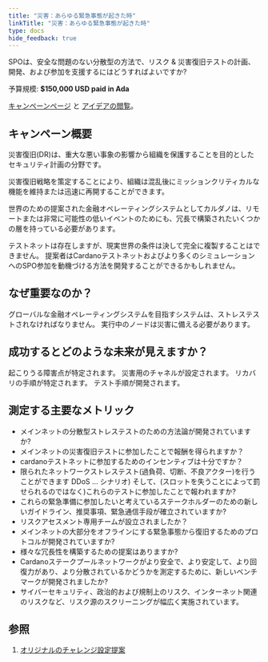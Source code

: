 ```yaml
---
title: "災害：あらゆる緊急事態が起きた時"
linkTitle: "災害：あらゆる緊急事態が起きた時"
type: docs
hide_feedback: true
---
```

SPOは、安全な問題のない分散型の方法で、リスク & 災害復旧テストの計画、開発、および参加を支援するにはどうすればよいですか?

予算規模: **$150,000 USD paid in Ada**

[キャンペーンページ](https://cardano.ideascale.com/a/campaign-home/26117) と [アイデアの閲覧](https://cardano.ideascale.com/a/ideas/top/campaign-filter/byids/campaigns/26117/stage/unspecified)。

## キャンペーン概要

災害復旧(DR)は、重大な悪い事象の影響から組織を保護することを目的としたセキュリティ計画の分野です。

災害復旧戦略を策定することにより、組織は混乱後にミッションクリティカルな機能を維持または迅速に再開することができます。

世界のための提案された金融オペレーティングシステムとしてカルダノは、リモートまたは非常に可能性の低いイベントのためにも、冗長で構築されたいくつかの層を持っている必要があります。

テストネットは存在しますが、現実世界の条件は決して完全に複製することはできません。 提案者はCardanoテストネットおよびより多くのシミュレーションへのSPO参加を動機づける方法を開発することができるかもしれません。

## なぜ重要なのか？

グローバルな金融オペレーティングシステムを目指すシステムは、ストレステストされなければなりません。 実行中のノードは災害に備える必要があります。

## 成功するとどのような未来が見えますか？

起こりうる障害点が特定されます。 災害用のチャネルが設定されます。 リカバリの手順が特定されます。 テスト手順が開発されます。

## 測定する主要なメトリック

- メインネットの分散型ストレステストのための方法論が開発されていますか?
- メインネットの災害復旧テストに参加したことで報酬を得られますか？
- cardanoテストネットに参加するためのインセンティブは十分ですか？
- 限られたネットワークストレステスト(過負荷、切断、不良アクター)を行うことができます DDoS … シナリオ) そして、(スロットを失うことによって罰せられるのではなく)これらのテストに参加したことで報われますか?
- これらの緊急準備に参加したいと考えているステークホルダーのための新しいガイドライン、推奨事項、緊急通信手段が確立されていますか?
- リスクアセスメント専用チームが設立されましたか？
- メインネットの大部分をオフラインにする緊急事態から復旧するためのプロトコルが開発されていますか?
- 様々な冗長性を構築するための提案はありますか?
- Cardanoステークプールネットワークがより安全で、より安定して、より回復力があり、より分散されているかどうかを測定するために、新しいベンチマークが開発されましたか?
- サイバーセキュリティ、政治的および規制上のリスク、インターネット関連のリスクなど、リスク源のスクリーニングが幅広く実施されています。

## 参照

1. [オリジナルのチャレンジ設定提案](https://cardano.ideascale.com/a/dtd/Disaster-When-all-is-at-stake/351012-48088)